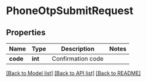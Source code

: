 # PhoneOtpSubmitRequest

## Properties
Name | Type | Description | Notes
------------ | ------------- | ------------- | -------------
**code** | **int** | Confirmation code | 

[[Back to Model list]](../README.md#documentation-for-models) [[Back to API list]](../README.md#documentation-for-api-endpoints) [[Back to README]](../README.md)


